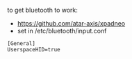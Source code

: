 to get bluetooth to work:
* https://github.com/atar-axis/xpadneo
* set in /etc/bluetooth/input.conf
```
[General]
UserspaceHID=true
```
